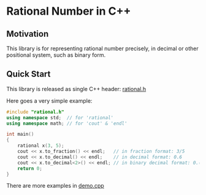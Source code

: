 # Rational Number in C++

## Motivation

This library is for representing rational number precisely, in decimal or other positional system, such as binary form.

## Quick Start

This library is released as single C++ header: [rational.h](rational.h)

Here goes a very simple example:

```cpp
#include "rational.h"
using namespace std;  // for 'rational'
using namespace math; // for 'cout' & 'endl'

int main()
{
    rational x(3, 5);
    cout << x.to_fraction() << endl;   // in fraction format: 3/5
    cout << x.to_decimal() << endl;    // in decimal format: 0.6
    cout << x.to_decimal<2>() << endl; // in binary decimal format: 0.(1001)...
    return 0;
}
```

There are more examples in [demo.cpp](demo.cpp)
